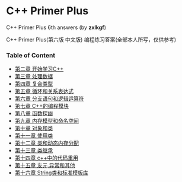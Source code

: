 # C++ Primer Plus
C++ Primer Plus 6th answers (by **zxlkgf**)

C++ Primer Plus(第六版 中文版) 编程练习答案(全部本人所写，仅供参考)

### Table of Content
 - [第二章 开始学习C++](https://github.com/zxlkgf/C_CppLearning/tree/main/ch02)
 - [第三章 处理数据](https://github.com/zxlkgf/C_CppLearning/tree/main/ch03)
 - [第四章 复合类型](https://github.com/zxlkgf/C_CppLearning/tree/main/ch04)
 - [第五章 循环和关系表达式](https://github.com/zxlkgf/C_CppLearning/tree/main/ch05)
 - [第六章 分支语句和逻辑运算符](https://github.com/zxlkgf/C_CppLearning/tree/main/ch06)
 - [第七章 C++的编程模块](https://github.com/zxlkgf/C_CppLearning/tree/main/ch07)
 - [第八章 函数探幽](https://github.com/zxlkgf/C_CppLearning/tree/main/ch08)
 - [第九章 内存模型和命名空间](https://github.com/zxlkgf/C_CppLearning/tree/main/ch09)
 - [第十章 对象和类](https://github.com/zxlkgf/C_CppLearning/tree/main/ch10)
 - [第十一章 使用类](https://github.com/zxlkgf/C_CppLearning/tree/main/ch11)
 - [第十二章 类和动态内存分配](https://github.com/zxlkgf/C_CppLearning/tree/main/ch12)
 - [第十三章 类继承](https://github.com/zxlkgf/C_CppLearning/tree/main/ch13)
 - [第十四章 c++中的代码重用](https://github.com/zxlkgf/C_CppLearning/tree/main/ch14)
 - [第十五章 友元,异常和其他](https://github.com/zxlkgf/C_CppLearning/tree/main/ch15)
 - [第十六章 String类和标准模板库](https://github.com/zxlkgf/C_CppLearning/tree/main/ch16)